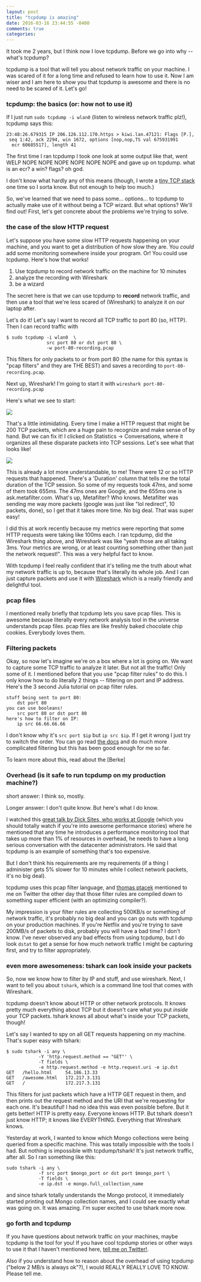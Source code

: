 ```yaml
---
layout: post
title: "tcpdump is amazing"
date: 2016-03-16 23:44:55 -0400
comments: true
categories: 
---
```


It took me 2 years, but I think now I love tcpdump. Before we go into why -- what's tcpdump?

tcpdump is a tool that will tell you about network traffic on your machine. I was scared of it for a long time and refused to learn how to use it. Now I am wiser and I am here to show you that tcpdump is awesome and there is no need to be scared of it. Let's go!

### tcpdump: the basics (or: how not to use it)

If I just run `sudo tcpdump -i wlan0` (listen to wireless network traffic plz!), tcpdump says this:

```
23:48:26.679315 IP 206.126.112.170.https > kiwi.lan.47121: Flags [P.],
 seq 1:42, ack 2294, win 1672, options [nop,nop,TS val 675931991
  ecr 60685517], length 41
```

The first time I ran tcpdump I took one look at some output like that, went WELP NOPE NOPE NOPE NOPE NOPE NOPE and gave up on tcpdump. what is an ecr? a win? flags? oh god.

I don't know what hardly any of this means (though, I wrote a [tiny TCP stack](http://jvns.ca/blog/2014/08/12/what-happens-if-you-write-a-tcp-stack-in-python/) one time so I sorta know. But not enough to help too much.)

So, we've learned that we need to pass some... options... to tcpdump to actually make use of it without being a TCP wizard. But what options? We'll find out! First, let's get concrete about the problems we're trying to solve.

### the case of the slow HTTP request

Let's suppose you have some slow HTTP requests happening on your machine, and you want to get a distribution of how slow they are. You *could* add some monitoring somewhere inside your program. Or! You could use tcpdump. Here's how that works!

1. Use tcpdump to record network traffic on the machine for 10 minutes
2. analyze the recording with Wireshark
3. be a wizard

The secret here is that we can use tcpdump to **record** network traffic, and then use a tool that we're less scared of (Wireshark) to analyze it on our laptop after.

Let's do it! Let's say I want to record all TCP traffic to port 80 (so, HTTP). Then I can record traffic with

```
$ sudo tcpdump -i wlan0  \
               src port 80 or dst port 80 \
               -w port-80-recording.pcap
```

This filters for only packets to or from port 80 (the name for this syntax is "pcap filters" and they are THE BEST) and saves a recording to `port-80-recording.pcap`.

Next up, Wireshark! I'm going to start it with `wireshark port-80-recording.pcap`

Here's what we see to start:

<a href="/images/wireshark-1.png"><img src="/images/wireshark-1.png"></a>

That's a little intimidating. Every time I make a HTTP request that might be 200 TCP packets, which are a huge pain to recognize and make sense of by hand. But we can fix it! I clicked on Statistics -> Conversations, where it organizes all these disparate packets into TCP sessions. Let's see what that looks like!

<a href="/images/wireshark-2.png"><img src="/images/wireshark-2.png"></a>

This is already a lot more understandable, to me! There were 12 or so HTTP requests that happened. There's a 'Duration' column that tells me the total duration of the TCP session. So some of my requests took 47ms, and some of them took 655ms. The 47ms ones are Google, and the 655ms one is ask.metafilter.com. What's up, Metafilter? Who knows. Metafilter was sending me way more packets (google was just like "lol redirect", 10 packets, done), so I get that it takes more time. No big deal. That was super easy!

I did this at work recently because my metrics were reporting that some HTTP requests were taking like 100ms each. I ran tcpdump, did the Wireshark thing above, and Wireshark was like "yeah those are all taking 3ms. Your metrics are wrong, or at least counting something other than just the network request!". This was a very helpful fact to know.

With tcpdump I feel really confident that it's telling me the truth about what my network traffic is up to, because that's literally its whole job. And I can just capture packets and use it with [Wireshark](https://www.wireshark.org/) which is a really friendly and delightful tool.

### pcap files

I mentioned really briefly that tcpdump lets you save pcap files. This is awesome because literally every network analysis tool in the universe understands pcap files. pcap files are like freshly baked chocolate chip cookies. Everybody loves them.

### Filtering packets

Okay, so now let's imagine we're on a box where a lot is going on. We want to capture some TCP traffic to analyze it later. But not all the traffic! Only some of it. I mentioned before that you use "pcap filter rules" to do this. I only know how to do literally 2 things -- filtering on port and IP address. Here's the 3 second Julia tutorial on pcap filter rules.

```
stuff being sent to port 80:
    dst port 80
you can use booleans!
    src port 80 or dst port 80
here's how to filter on IP:
    ip src 66.66.66.66
```

I don't know why it's `src port $ip` but `ip src $ip`. If I get it wrong I just try to switch the order. You can go read [the docs](http://www.tcpdump.org/manpages/pcap-filter.7.html) and do much more complicated filtering but this has been good enough for me so far.

To learn more about this, read about the [Berke]

### Overhead (is it safe to run tcpdump on my production machine?)

short answer: I think so, mostly.

Longer answer: I don't quite know. But here's what I do know.

I watched this [great talk by Dick Sites, who works at Google](https://www.youtube.com/watch?v=QBu2Ae8-8LM) (which you should totally watch if you're into awesome performance stories) where he mentioned that any time he introduces a performance monitoring tool that takes up more than 1% of resources in overhead, he needs to have a long serious conversation with the datacenter administrators. He said that tcpdump is an example of something that's too expensive.

But I don't think his requirements are my requirements (if a thing I administer gets 5% slower for 10 minutes while I collect network packets, it's no big deal).

tcpdump uses this pcap filter language, and [thomas ptacek](https://twitter.com/tqbf) mentioned to me on Twitter the other day that those filter rules are compiled down to something super efficient (with an optimizing compiler?).

My impression is your filter rules are collecting 500KB/s or something of network traffic, it's probably no big deal and you can go nuts with tcpdump on your production machines. If you're Netflix and you're trying to save 200MB/s of packets to disk, probably you will have a bad time? I don't know. I've never observed any bad effects from using tcpdump, but I do look `dstat` to get a sense for how much network traffic I might be capturing first, and try to filter appropriately.

### even more awesomeness: tshark can look inside your packets

So, now we know how to filter by IP and stuff, and use wireshark. Next, I want to tell you about `tshark`, which is a command line tool that comes with Wireshark.

tcpdump doesn't know about HTTP or other network protocols. It knows pretty much everything about TCP but it doesn't care what you put *inside* your TCP packets. tshark knows all about what's inside your TCP packets, though!

Let's say I wanted to spy on all GET requests happening on my machine. That's super easy with tshark:

```
$ sudo tshark -i any \
            -Y 'http.request.method == "GET"' \
            -T fields \
            -e http.request.method -e http.request.uri -e ip.dst
GET   /hello.html     54.186.13.33
GET   /awesome.html   172.217.3.131
GET   /               172.217.3.131

```

This filters for just packets which have a HTTP GET request in them, and then prints out the request method and the URI that we're requesting for each one. It's beautiful! I had no idea this was even possible before. But it gets better! HTTP is pretty easy. Everyone knows HTTP. But tshark doesn't just know HTTP; it knows like EVERYTHING. Everything that Wireshark knows.

Yesterday at work, I wanted to know which Mongo collections were being queried from a specific machine. This was totally impossible with the tools I had. But nothing is impossible with tcpdump/tshark! It's just network traffic, after all. So I ran something like this:

```
sudo tshark -i any \
            -f src port $mongo_port or dst port $mongo_port \
            -T fields \
            -e ip.dst -e mongo.full_collection_name
```

and since tshark totally understands the Mongo protocol, it immediately started printing out Mongo collection names, and I could see exactly what was going on. It was amazing. I'm super excited to use tshark more now.

### go forth and tcpdump

If you have questions about network traffic on your machines, maybe tcpdump is the tool for you! If you have cool tcpdump stories or other ways to use it that I haven't mentioned here, [tell me on Twitter!](https://twitter.com/b0rk).

Also if you understand how to reason about the overhead of using tcpdump ("below 2 MB/s is always ok"?), I would REALLY REALLY LOVE TO KNOW. Please tell me.
